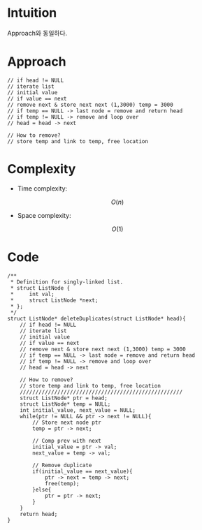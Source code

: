 # Intuition
<!-- Describe your first thoughts on how to solve this problem. -->
Approach와 동일하다.

# Approach
<!-- Describe your approach to solving the problem. -->
    // if head != NULL
    // iterate list 
    // initial value 
    // if value == next 
    // remove next & store next next (1,3000) temp = 3000 
    // if temp == NULL -> last node = remove and return head
    // if temp != NULL -> remove and loop over 
    // head = head -> next 

    // How to remove?
    // store temp and link to temp, free location

# Complexity
- Time complexity:
<!-- Add your time complexity here, e.g. $$O(n)$$ -->
$$O(n)$$

- Space complexity:
<!-- Add your space complexity here, e.g. $$O(n)$$ -->
$$O(1)$$

# Code
```
/**
 * Definition for singly-linked list.
 * struct ListNode {
 *     int val;
 *     struct ListNode *next;
 * };
 */
struct ListNode* deleteDuplicates(struct ListNode* head){
    // if head != NULL
    // iterate list 
    // initial value 
    // if value == next 
    // remove next & store next next (1,3000) temp = 3000 
    // if temp == NULL -> last node = remove and return head
    // if temp != NULL -> remove and loop over 
    // head = head -> next 

    // How to remove?
    // store temp and link to temp, free location
    ////////////////////////////////////////////////////
    struct ListNode* ptr = head; 
    struct ListNode* temp = NULL;
    int initial_value, next_value = NULL;
    while(ptr != NULL && ptr -> next != NULL){
        // Store next node ptr
        temp = ptr -> next;
        
        // Comp prev with next 
        initial_value = ptr -> val;
        next_value = temp -> val;

        // Remove duplicate
        if(initial_value == next_value){
            ptr -> next = temp -> next;
            free(temp);
        }else{
            ptr = ptr -> next;
        }
    }
    return head;
}
```